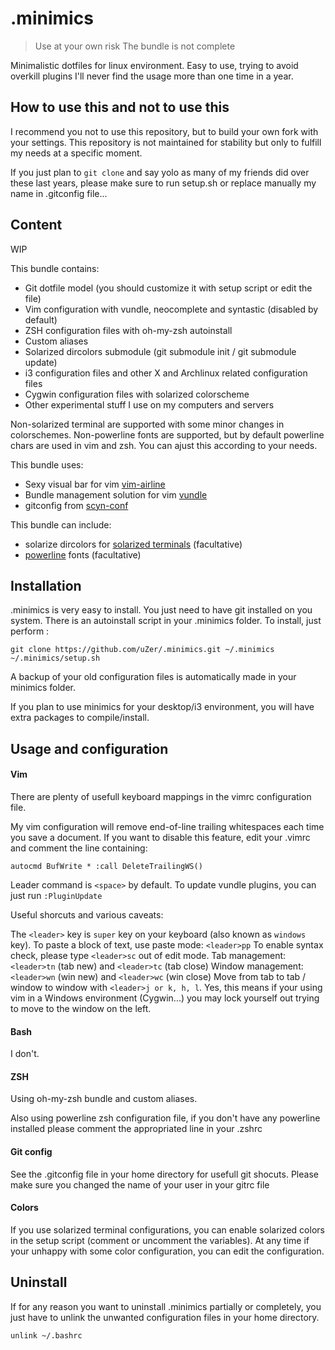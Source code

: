 .minimics
=========

> Use at your own risk
> The bundle is not complete

Minimalistic dotfiles for linux environment.
Easy to use, trying to avoid overkill plugins I'll never find the usage more than
one time in a year.

## How to use this and not to use this

I recommend you not to use this repository, but to build your own fork with your
settings. This repository is not maintained for stability but only to fulfill my
needs at a specific moment.

If you just plan to `git clone` and say yolo as many of my friends did over these
last years, please make sure to run setup.sh or replace manually my name in
.gitconfig file...

## Content

WIP

This bundle contains:

+ Git dotfile model (you should customize it with setup script or edit the file)
+ Vim configuration with vundle, neocomplete and syntastic (disabled by default)
+ ZSH configuration files with oh-my-zsh autoinstall
+ Custom aliases
+ Solarized dircolors submodule (git submodule init / git submodule update)
+ i3 configuration files and other X and Archlinux related configuration files
+ Cygwin configuration files with solarized colorscheme
+ Other experimental stuff I use on my computers and servers

Non-solarized terminal are supported with some minor changes in colorschemes.
Non-powerline fonts are supported, but by default powerline chars are used in vim
and zsh. You can ajust this according to your needs.

This bundle uses:
+ Sexy visual bar for vim [vim-airline](https://github.com/bling/vim-airline)
+ Bundle management solution for vim [vundle](https://github.com/gmarik/vundle)
+ gitconfig from [scyn-conf](https://github.com/scyn-conf/conf)

This bundle can include:
+  solarize dircolors for [solarized terminals]() (facultative)
+ [powerline](https://github.com/Lokaltog/powerline) fonts (facultative)


## Installation

.minimics is very easy to install. You just need to have git installed on you
system. There is an autoinstall script in your .minimics folder. To install,
just perform :

    git clone https://github.com/uZer/.minimics.git ~/.minimics
    ~/.minimics/setup.sh

A backup of your old configuration files is automatically made in your minimics
folder.

If you plan to use minimics for your desktop/i3 environment, you will have extra
packages to compile/install.

## Usage and configuration

#### Vim

There are plenty of usefull keyboard mappings in the vimrc configuration file.

My vim configuration will remove end-of-line trailing whitespaces each time you
save a document. If you want to disable this feature, edit your .vimrc and
comment the line containing:

    autocmd BufWrite * :call DeleteTrailingWS()

Leader command is `<space>` by default.
To update vundle plugins, you can just run `:PluginUpdate`

Useful shorcuts and various caveats:

The `<leader>` key is `super` key on your keyboard (also known as `windows` key).
To paste a block of text, use paste mode: `<leader>pp`
To enable syntax check, please type `<leader>sc` out of edit mode.
Tab management:    `<leader>tn` (tab new) and `<leader>tc` (tab close)
Window management: `<leader>wn` (win new) and `<leader>wc` (win close)
Move from tab to tab / window to window with `<leader>j or k, h, l`.
Yes, this means if your using vim in a Windows environment (Cygwin...) you may
lock yourself out trying to move to the window on the left.

#### Bash

I don't.

#### ZSH

Using oh-my-zsh bundle and custom aliases.

Also using powerline zsh configuration file, if you don't have any powerline
installed please comment the appropriated line in your .zshrc

#### Git config

See the .gitconfig file in your home directory for usefull git shocuts.
Please make sure you changed the name of your user in your gitrc file

#### Colors

If you use solarized terminal configurations, you can enable solarized colors in
the setup script (comment or uncomment the variables). At any time if your
unhappy with some color configuration, you can edit the configuration.

## Uninstall

If for any reason you want to uninstall .minimics partially or completely, you
just have to unlink the unwanted configuration files in your home directory.

    unlink ~/.bashrc

